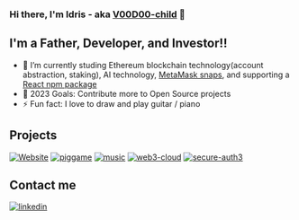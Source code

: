 ### Hi there, I'm Idris - aka [V00D00-child][website] 👋

## I'm a Father, Developer, and Investor!!

- 🌱 I’m currently studing Ethereum blockchain technology(account abstraction, staking), AI technology, [MetaMask snaps](https://metamask.io/snaps/), and supporting a [React npm package](https://www.npmjs.com/package/web3-cloud)
- 🥅 2023 Goals: Contribute more to Open Source projects
- ⚡ Fun fact: I love to draw and play guitar / piano

## Projects

[![Website](https://img.shields.io/website?label=idrisbowman.com&style=for-the-badge&url=https%3A%2F%2Fcodestackr.com)](https://idrisbowman.com)
[![piggame](https://img.shields.io/website?label=pig-game-live&style=for-the-badge&url=https%3A%2F%2Fcodestackr.com)](https://v00d00-child.github.io/pigGame/)
[![music](https://img.shields.io/website?label=music-cheat-sheet-live&style=for-the-badge&url=https%3A%2F%2Fcodestackr.com)](https://music.idrisbowman.com)
[![web3-cloud](https://img.shields.io/website?label=npm-web3-cloud&style=for-the-badge&url=https%3A%2F%2Fcodestackr.com)](https://www.npmjs.com/package/web3-cloud)
[![secure-auth3](https://img.shields.io/website?label=saas-secureauth3&style=for-the-badge&url=https%3A%2F%2Fcodestackr.com)](https://www.secureauth3.com/)

<!--- 
TODO: Update contracts to use goerl testnet
[![exchange](https://img.shields.io/website?label=decentralized-exchange-live&style=for-the-badge&url=https%3A%2F%2Fcodestackr.com)](https://exchange.idrisbowman.com)
[![nft](https://img.shields.io/website?label=nft-art-gallery-live-kovan&style=for-the-badge&url=https%3A%2F%2Fcodestackr.com)](https://nft.idrisbowman.com)
[![auth](https://img.shields.io/website?label=blockchain-signature-verification-live-kovan&style=for-the-badge&url=https%3A%2F%2Fcodestackr.com)](https://auth.idrisbowman.com)
[![lottery](https://img.shields.io/website?label=lottery-live&style=for-the-badge&url=https%3A%2F%2Fcodestackr.com)](https://lottery.idrisbowman.com/)
--->

## Contact me
[![linkedin](https://img.shields.io/badge/linkedin-connect-green)](https://www.linkedin.com/in/idris-bowman)

[website]: https://idrisbowman.com
[exchange]: https://exchange.idrisbowman.com
[nft]: https://nft.idrisbowman.com
[linkedin]: https://www.linkedin.com/in/idris-bowman
[music]: https://music.idrisbowman.com
[auth]: https://music.idrisbowman.com
[piggame]: https://v00d00-child.github.io/pigGame/
[lottery]: https://lottery.idrisbowman.com/
[web3-cloud]: https://www.npmjs.com/package/web3-cloud
[secure-auth3]: https://www.secureauth3.com



